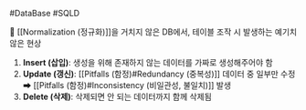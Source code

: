 #DataBase #SQLD 

📌 [[Normalization (정규화)]]을 거치지 않은 DB에서, 테이블 조작 시 발생하는 예기치 않은 현상
1. **Insert (삽입)**: 생성을 위해 존재하지 않는 데이터를 가짜로 생성해주어야 함 
2. **Update (갱신)**: [[Pitfalls (함정)#Redundancy (중복성)]] 데이터 중 일부만 수정 ➡ [[Pitfalls (함정)#Inconsistency (비일관성, 불일치)]] 발생
3. **Delete (삭제)**: 삭제되면 안 되는 데이터까지 함께 삭제됨